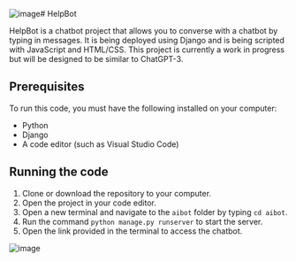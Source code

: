 ![image](https://github.com/Hamoozi/AssistAI/assets/82399910/c6bb30b8-62d8-42d1-93fa-c5eae539f50f)# HelpBot

HelpBot is a chatbot project that allows you to converse with a chatbot by typing in messages. It is being deployed using Django and is being scripted with JavaScript and HTML/CSS. This project is currently a work in progress but will be designed to be similar to ChatGPT-3.

## Prerequisites

To run this code, you must have the following installed on your computer:

- Python
- Django
- A code editor (such as Visual Studio Code)

## Running the code

1. Clone or download the repository to your computer.
2. Open the project in your code editor.
3. Open a new terminal and navigate to the `aibot` folder by typing `cd aibot`.
4. Run the command `python manage.py runserver` to start the server.
5. Open the link provided in the terminal to access the chatbot.


![image](https://github.com/Hamoozi/AssistAI/assets/82399910/341cac55-ab5b-45f8-82c5-0b3e78c4cc4f)


